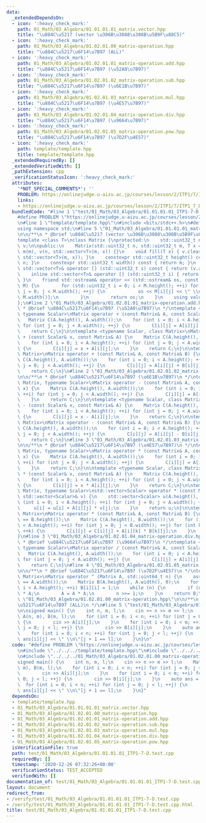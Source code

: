 ```yaml
---
data:
  _extendedDependsOn:
  - icon: ':heavy_check_mark:'
    path: 01_Math/03_Algebra/01.01.01.01_matrix.vector.hpp
    title: "\u884C\u5217 (vector \u306B\u3088\u308B\u5B9F\u88C5)"
  - icon: ':heavy_check_mark:'
    path: 01_Math/03_Algebra/01.02.01.00_matrix-operation.hpp
    title: "\u884C\u5217\u6F14\u7B97 (ALL)"
  - icon: ':heavy_check_mark:'
    path: 01_Math/03_Algebra/01.02.01.01_matrix-operation.add.hpp
    title: "\u884C\u5217\u6F14\u7B97 (\u52A0\u7B97)"
  - icon: ':heavy_check_mark:'
    path: 01_Math/03_Algebra/01.02.01.02_matrix-operation.sub.hpp
    title: "\u884C\u5217\u6F14\u7B97 (\u6E1B\u7B97)"
  - icon: ':heavy_check_mark:'
    path: 01_Math/03_Algebra/01.02.01.03_matrix-operation.mul.hpp
    title: "\u884C\u5217\u6F14\u7B97 (\u4E57\u7B97)"
  - icon: ':heavy_check_mark:'
    path: 01_Math/03_Algebra/01.02.01.04_matrix-operation.div.hpp
    title: "\u884C\u5217\u6F14\u7B97 (\u9664\u7B97)"
  - icon: ':heavy_check_mark:'
    path: 01_Math/03_Algebra/01.02.01.05_matrix-operation.pow.hpp
    title: "\u884C\u5217\u6F14\u7B97 (\u7D2F\u4E57)"
  - icon: ':heavy_check_mark:'
    path: template/template.hpp
    title: template/template.hpp
  _extendedRequiredBy: []
  _extendedVerifiedWith: []
  _pathExtension: cpp
  _verificationStatusIcon: ':heavy_check_mark:'
  attributes:
    '*NOT_SPECIAL_COMMENTS*': ''
    PROBLEM: https://onlinejudge.u-aizu.ac.jp/courses/lesson/2/ITP1/7/ITP1_7_D
    links:
    - https://onlinejudge.u-aizu.ac.jp/courses/lesson/2/ITP1/7/ITP1_7_D
  bundledCode: "#line 1 \"test/01_Math/03_Algebra/01.01.01.01_ITP1-7-D.test.cpp\"\n\
    #define PROBLEM \"https://onlinejudge.u-aizu.ac.jp/courses/lesson/2/ITP1/7/ITP1_7_D\"\
    \n#line 1 \"template/template.hpp\"\n#include <bits/stdc++.h>\n#define int int64_t\n\
    using namespace std;\n#line 5 \"01_Math/03_Algebra/01.01.01.01_matrix.vector.hpp\"\
    \n\n/**\n * @brief \u884C\u5217 (vector \u306B\u3088\u308B\u5B9F\u88C5)\n */\n\
    template <class T>\nclass Matrix {\nprotected:\n    std::uint32_t n, m;\n    std::vector<std::vector<T>>\
    \ v;\n\npublic:\n    Matrix(std::uint32_t n, std::uint32_t m, T x = 0) : n(n),\
    \ m(m), v(n, std::vector<T>(m, x)) {}\n    void fill(T x) { v.clear(); v.resize(n,\
    \ std::vector<T>(m, x)); }\n    constexpr std::uint32_t height() const { return\
    \ n; }\n    constexpr std::uint32_t width() const { return m; }\n    inline const\
    \ std::vector<T>& operator [] (std::uint32_t i) const { return (v.at(i)); }\n\
    \    inline std::vector<T>& operator [] (std::uint32_t i) { return (v.at(i));\
    \ }\n    friend std::ostream& operator << (std::ostream& os, const Matrix<T>&\
    \ M) {\n        for (std::uint32_t i = 0; i < M.height(); ++i) for (std::uint32_t\
    \ j = 0; j < M.width(); ++j) {\n            os << M[i][j] << \" \\n\"[j + 1 ==\
    \ M.width()];\n        }\n        return os;\n    }\n    using value_type = T;\n\
    };\n#line 2 \"01_Math/03_Algebra/01.02.01.01_matrix-operation.add.hpp\"\n\n/**\n\
    \ * @brief \u884C\u5217\u6F14\u7B97 (\u52A0\u7B97)\n */\ntemplate <class Matrix,\
    \ typename Scalar>\nMatrix operator + (const Matrix& A, const Scalar& x) {\n \
    \   Matrix C(A.height(), A.width());\n    for (int i = 0; i < A.height(); ++i)\
    \ for (int j = 0; j < A.width(); ++j) {\n        C[i][j] = A[i][j] + x;\n    }\n\
    \    return C;\n}\n\ntemplate <typename Scalar, class Matrix>\nMatrix operator\
    \ + (const Scalar& x, const Matrix& A) {\n    Matrix C(A.height(), A.width());\n\
    \    for (int i = 0; i < A.height(); ++i) for (int j = 0; j < A.width(); ++j)\
    \ {\n        C[i][j] = x + A[i][j];\n    }\n    return C;\n}\n\ntemplate <class\
    \ Matrix>\nMatrix operator + (const Matrix& A, const Matrix& B) {\n    Matrix\
    \ C(A.height(), A.width());\n    for (int i = 0; i < A.height(); ++i) for (int\
    \ j = 0; j < A.width(); ++j) {\n        C[i][j] = A[i][j] + B[i][j];\n    }\n\
    \    return C;\n}\n#line 2 \"01_Math/03_Algebra/01.02.01.02_matrix-operation.sub.hpp\"\
    \n\n/**\n * @brief \u884C\u5217\u6F14\u7B97 (\u6E1B\u7B97)\n */\ntemplate <class\
    \ Matrix, typename Scalar>\nMatrix operator - (const Matrix& A, const Scalar&\
    \ x) {\n    Matrix C(A.height(), A.width());\n    for (int i = 0; i < A.height();\
    \ ++i) for (int j = 0; j < A.width(); ++j) {\n        C[i][j] = A[i][j] - x;\n\
    \    }\n    return C;\n}\n\ntemplate <typename Scalar, class Matrix>\nMatrix operator\
    \ - (const Scalar& x, const Matrix& A) {\n    Matrix C(A.height(), A.width());\n\
    \    for (int i = 0; i < A.height(); ++i) for (int j = 0; j < A.width(); ++j)\
    \ {\n        C[i][j] = x - A[i][j];\n    }\n    return C;\n}\n\ntemplate <class\
    \ Matrix>\nMatrix operator - (const Matrix& A, const Matrix& B) {\n    Matrix\
    \ C(A.height(), A.width());\n    for (int i = 0; i < A.height(); ++i) for (int\
    \ j = 0; j < A.width(); ++j) {\n        C[i][j] = A[i][j] - B[i][j];\n    }\n\
    \    return C;\n}\n#line 3 \"01_Math/03_Algebra/01.02.01.03_matrix-operation.mul.hpp\"\
    \n\n/**\n * @brief \u884C\u5217\u6F14\u7B97 (\u4E57\u7B97)\n */\ntemplate <class\
    \ Matrix, typename Scalar>\nMatrix operator * (const Matrix& A, const Scalar&\
    \ x) {\n    Matrix C(A.height(), A.width());\n    for (int i = 0; i < A.height();\
    \ ++i) for (int j = 0; j < A.width(); ++j) {\n        C[i][j] = A[i][j] * x;\n\
    \    }\n    return C;\n}\n\ntemplate <typename Scalar, class Matrix>\nMatrix operator\
    \ * (const Scalar& x, const Matrix& A) {\n    Matrix C(A.height(), A.width());\n\
    \    for (int i = 0; i < A.height(); ++i) for (int j = 0; j < A.width(); ++j)\
    \ {\n        C[i][j] = x * A[i][j];\n    }\n    return C;\n}\n\ntemplate <class\
    \ Matrix, typename Scalar>\nstd::vector<Scalar> operator * (const Matrix& A, const\
    \ std::vector<Scalar>& v) {\n    std::vector<Scalar> u(A.height(), 0);\n    for\
    \ (int i = 0; i < A.height(); ++i) for (int j = 0; j < A.width(); ++j) {\n   \
    \     u[i] = u[i] + A[i][j] * v[j];\n    }\n    return u;\n}\n\ntemplate <class\
    \ Matrix>\nMatrix operator * (const Matrix& A, const Matrix& B) {\n    assert(A.width()\
    \ == B.height());\n    Matrix C(A.height(), B.width());\n    for (int i = 0; i\
    \ < A.height(); ++i) for (int j = 0; j < B.width(); ++j) for (int k = 0; k < A.width();\
    \ ++k) {\n        C[i][j] = C[i][j] + A[i][k] * B[k][j];\n    }\n    return C;\n\
    }\n#line 3 \"01_Math/03_Algebra/01.02.01.04_matrix-operation.div.hpp\"\n\n/**\n\
    \ * @brief \u884C\u5217\u6F14\u7B97 (\u9664\u7B97)\n */\ntemplate <class Matrix,\
    \ typename Scalar>\nMatrix operator / (const Matrix& A, const Scalar& x) {\n \
    \   Matrix C(A.height(), A.width());\n    for (int i = 0; i < A.height(); ++i)\
    \ for (int j = 0; j < A.width(); ++j) {\n        C[i][j] = A[i][j] / x;\n    }\n\
    \    return C;\n}\n#line 4 \"01_Math/03_Algebra/01.02.01.05_matrix-operation.pow.hpp\"\
    \n\n/**\n * @brief \u884C\u5217\u6F14\u7B97 (\u7D2F\u4E57)\n */\ntemplate <class\
    \ Matrix>\nMatrix operator ^ (Matrix A, std::uint64_t n) {\n    assert(A.height()\
    \ == A.width());\n    Matrix B(A.height(), A.width(), 0);\n    for (int i = 0;\
    \ i < A.height(); ++i) B[i][i] = 1;\n    while (n) {\n        if (n & 1) B = B\
    \ * A;\n        A = A * A;\n        n >>= 1;\n    }\n    return B;\n}\n#line 7\
    \ \"01_Math/03_Algebra/01.02.01.00_matrix-operation.hpp\"\n\n/**\n * @brief \u884C\
    \u5217\u6F14\u7B97 (ALL)\n */\n#line 5 \"test/01_Math/03_Algebra/01.01.01.01_ITP1-7-D.test.cpp\"\
    \n\nsigned main() {\n    int n, m, l;\n    cin >> n >> m >> l;\n    Matrix<int>\
    \ A(n, m), B(m, l);\n    for (int i = 0; i < n; ++i) for (int j = 0; j < m; ++j)\
    \ {\n        cin >> A[i][j];\n    }\n    for (int i = 0; i < m; ++i) for (int\
    \ j = 0; j < l; ++j) {\n        cin >> B[i][j];\n    }\n    auto ans = A * B;\n\
    \    for (int i = 0; i < n; ++i) for (int j = 0; j < l; ++j) {\n        cout <<\
    \ ans[i][j] << \" \\n\"[j + 1 == l];\n    }\n}\n"
  code: "#define PROBLEM \"https://onlinejudge.u-aizu.ac.jp/courses/lesson/2/ITP1/7/ITP1_7_D\"\
    \n#include \"../../../template/template.hpp\"\n#include \"../../../01_Math/03_Algebra/01.01.01.01_matrix.vector.hpp\"\
    \n#include \"../../../01_Math/03_Algebra/01.02.01.00_matrix-operation.hpp\"\n\n\
    signed main() {\n    int n, m, l;\n    cin >> n >> m >> l;\n    Matrix<int> A(n,\
    \ m), B(m, l);\n    for (int i = 0; i < n; ++i) for (int j = 0; j < m; ++j) {\n\
    \        cin >> A[i][j];\n    }\n    for (int i = 0; i < m; ++i) for (int j =\
    \ 0; j < l; ++j) {\n        cin >> B[i][j];\n    }\n    auto ans = A * B;\n  \
    \  for (int i = 0; i < n; ++i) for (int j = 0; j < l; ++j) {\n        cout <<\
    \ ans[i][j] << \" \\n\"[j + 1 == l];\n    }\n}"
  dependsOn:
  - template/template.hpp
  - 01_Math/03_Algebra/01.01.01.01_matrix.vector.hpp
  - 01_Math/03_Algebra/01.02.01.00_matrix-operation.hpp
  - 01_Math/03_Algebra/01.02.01.01_matrix-operation.add.hpp
  - 01_Math/03_Algebra/01.02.01.02_matrix-operation.sub.hpp
  - 01_Math/03_Algebra/01.02.01.03_matrix-operation.mul.hpp
  - 01_Math/03_Algebra/01.02.01.04_matrix-operation.div.hpp
  - 01_Math/03_Algebra/01.02.01.05_matrix-operation.pow.hpp
  isVerificationFile: true
  path: test/01_Math/03_Algebra/01.01.01.01_ITP1-7-D.test.cpp
  requiredBy: []
  timestamp: '2020-12-26 07:32:26+00:00'
  verificationStatus: TEST_ACCEPTED
  verifiedWith: []
documentation_of: test/01_Math/03_Algebra/01.01.01.01_ITP1-7-D.test.cpp
layout: document
redirect_from:
- /verify/test/01_Math/03_Algebra/01.01.01.01_ITP1-7-D.test.cpp
- /verify/test/01_Math/03_Algebra/01.01.01.01_ITP1-7-D.test.cpp.html
title: test/01_Math/03_Algebra/01.01.01.01_ITP1-7-D.test.cpp
---
```

